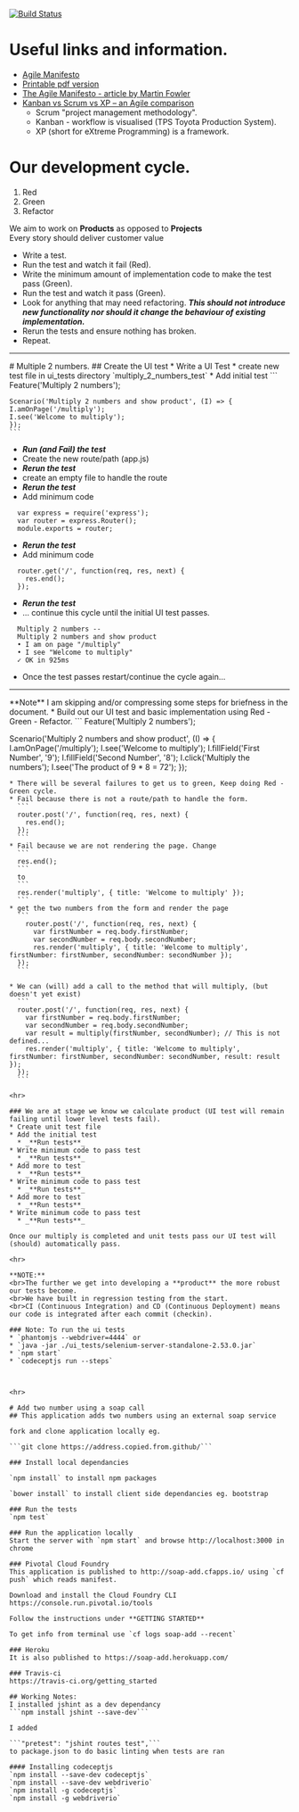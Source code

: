 [![Build Status](https://travis-ci.org/diarmaidm/soap-add.svg?branch=master)](https://travis-ci.org/diarmaidm/soap-add)

# Useful links and information.
* [Agile Manifesto](http://agilemanifesto.org/)
* [Printable pdf version](https://assets.uits.iu.edu/pdf/Agile-Manifesto.pdf)
* [The Agile Manifesto - article by Martin Fowler](http://goo.gl/M1shQh)
* [Kanban vs Scrum vs XP – an Agile comparison](https://goo.gl/dTv0N2)
  * Scrum "project management methodology".
  * Kanban - workflow is visualised (TPS Toyota Production System).
  * XP (short for eXtreme Programming) is a framework.

# Our development cycle.
1. Red
1. Green
1. Refactor

We aim to work on **Products** as opposed to __Projects__
<br>Every story should deliver customer value

* Write a test.
* Run the test and watch it fail (Red).
* Write the minimum amount of implementation code to make the test pass (Green).
* Run the test and watch it pass (Green).
* Look for anything that may need refactoring.
  _**This should not introduce new functionality nor should it change the behaviour of existing implementation.**_
* Rerun the tests and ensure nothing has broken.
* Repeat.

<hr>
# Multiple 2 numbers.
## Create the UI test
* Write a UI Test
  * create new test file in ui_tests directory `multiply_2_numbers_test`
  * Add initial test
    ```
    Feature('Multiply 2 numbers');

    Scenario('Multiply 2 numbers and show product', (I) => {
    I.amOnPage('/multiply');
    I.see('Welcome to multiply');
    });
    ```
* _**Run (and Fail) the test**_
* Create the new route/path (app.js)
* _**Rerun the test**_
* create an empty file to handle the route
* _**Rerun the test**_
* Add minimum code
```
  var express = require('express');
  var router = express.Router();
  module.exports = router;
```
* _**Rerun the test**_
* Add minimum code
```
  router.get('/', function(req, res, next) {
    res.end();
  });
```
* _**Rerun the test**_
* ... continue this cycle until the initial UI test passes.
```
  Multiply 2 numbers --
  Multiply 2 numbers and show product
  • I am on page "/multiply"
  • I see "Welcome to multiply"
  ✓ OK in 925ms
```
* Once the test passes restart/continue the cycle again...
<hr>
**Note** I am skipping and/or compressing some steps for briefness in the document.
* Build out our UI test and basic implementation using Red - Green - Refactor.
  ```
  Feature('Multiply 2 numbers');

  Scenario('Multiply 2 numbers and show product', (I) => {
    I.amOnPage('/multiply');
    I.see('Welcome to multiply');
    I.fillField('First Number', '9');
    I.fillField('Second Number', '8');
    I.click('Multiply the numbers');
    I.see('The product of 9 * 8 = 72');
  });
  ```
* There will be several failures to get us to green, Keep doing Red - Green cycle.
  * Fail because there is not a route/path to handle the form.
    ```
    router.post('/', function(req, res, next) {
      res.end();
    });
    ```
  * Fail because we are not rendering the page. Change
    ```
    res.end();
    ```
    to
    ```
    res.render('multiply', { title: 'Welcome to multiply' });
    ```
  * get the two numbers from the form and render the page
    ```
      router.post('/', function(req, res, next) {
        var firstNumber = req.body.firstNumber;
        var secondNumber = req.body.secondNumber;
        res.render('multiply', { title: 'Welcome to multiply', firstNumber: firstNumber, secondNumber: secondNumber });
    });
    ```

* We can (will) add a call to the method that will multiply, (but doesn't yet exist)
    ```
    router.post('/', function(req, res, next) {
      var firstNumber = req.body.firstNumber;
      var secondNumber = req.body.secondNumber;
      var result = multiply(firstNumber, secondNumber); // This is not defined...
      res.render('multiply', { title: 'Welcome to multiply', firstNumber: firstNumber, secondNumber: secondNumber, result: result });
    });
    ```

<hr>

### We are at stage we know we calculate product (UI test will remain failing until lower level tests fail).
* Create unit test file
  * Add the initial test
    * _**Run tests**_
  * Write minimum code to pass test
    * _**Run tests**_
  * Add more to test
    * _**Run tests**_
  * Write minimum code to pass test
    * _**Run tests**_
  * Add more to test
    * _**Run tests**_
  * Write minimum code to pass test
    * _**Run tests**_

Once our multiply is completed and unit tests pass our UI test will (should) automatically pass.

<hr>

**NOTE:**
<br>The further we get into developing a **product** the more robust our tests become.
<br>We have built in regression testing from the start.
<br>CI (Continuous Integration) and CD (Continuous Deployment) means our code is integrated after each commit (checkin).

### Note: To run the ui tests
* `phantomjs --webdriver=4444` or
* `java -jar ./ui_tests/selenium-server-standalone-2.53.0.jar`
* `npm start`
* `codeceptjs run --steps`



<hr>

# Add two number using a soap call
## This application adds two numbers using an external soap service

fork and clone application locally eg.

```git clone https://address.copied.from.github/```

### Install local dependancies

`npm install` to install npm packages

`bower install` to install client side dependancies eg. bootstrap

### Run the tests
`npm test`

### Run the application locally
Start the server with `npm start` and browse http://localhost:3000 in chrome

### Pivotal Cloud Foundry
This application is published to http://soap-add.cfapps.io/ using `cf push` which reads manifest.

Download and install the Cloud Foundry CLI https://console.run.pivotal.io/tools

Follow the instructions under **GETTING STARTED**

To get info from terminal use `cf logs soap-add --recent`

### Heroku
It is also published to https://soap-add.herokuapp.com/

### Travis-ci
https://travis-ci.org/getting_started

## Working Notes:
I installed jshint as a dev dependancy
```npm install jshint --save-dev```

I added

```"pretest": "jshint routes test",```
to package.json to do basic linting when tests are ran

#### Installing codeceptjs
`npm install --save-dev codeceptjs`
`npm install --save-dev webdriverio`
`npm install -g codeceptjs`
`npm install -g webdriverio`




